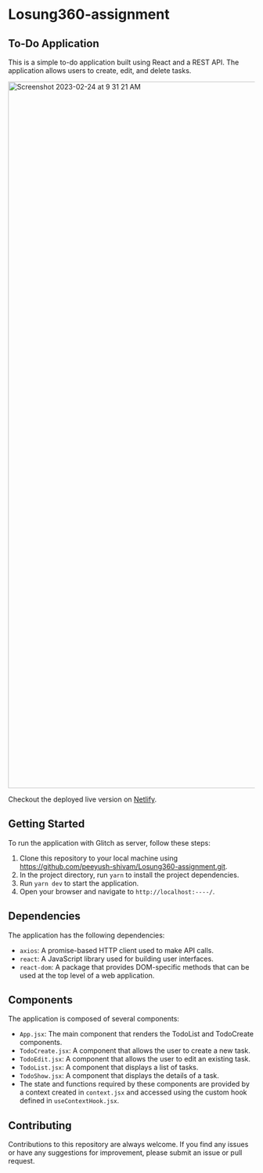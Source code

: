 # Losung360-assignment

## To-Do Application
This is a simple to-do application built using React and a REST API. The application allows users to create, edit, and delete tasks.

<img width="1440" alt="Screenshot 2023-02-24 at 9 31 21 AM" src="https://user-images.githubusercontent.com/114471571/221091009-6a8fc7cc-f66f-4ee3-a7b2-ba6bdcff8bd3.png">

Checkout the deployed live version on [Netlify](https://curious-sundae-7bf33d.netlify.app/).


## Getting Started

To run the application with Glitch as server, follow these steps:

1. Clone this repository to your local machine using https://github.com/peeyush-shivam/Losung360-assignment.git.
2. In the project directory, run `yarn` to install the project dependencies.
3. Run `yarn dev` to start the application.
4. Open your browser and navigate to `http://localhost:----/`.


## Dependencies

The application has the following dependencies:

- `axios`: A promise-based HTTP client used to make API calls.
- `react`: A JavaScript library used for building user interfaces.
- `react-dom`: A package that provides DOM-specific methods that can be used at the top level of a web application.

## Components

The application is composed of several components:

- `App.jsx`: The main component that renders the TodoList and TodoCreate components.
- `TodoCreate.jsx`: A component that allows the user to create a new task.
- `TodoEdit.jsx`: A component that allows the user to edit an existing task.
- `TodoList.jsx`: A component that displays a list of tasks.
- `TodoShow.jsx`: A component that displays the details of a task.
- The state and functions required by these components are provided by a context created in `context.jsx` and accessed using the custom hook defined in `useContextHook.jsx`.


## Contributing

Contributions to this repository are always welcome. If you find any issues or have any suggestions for improvement, please submit an issue or pull request.
